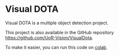 # Visual DOTA

Visual DOTA is a multiple object detection project.

This project is also available in the GitHub repository https://github.com/UoR-Vision/VisualDota.

To make it easier, you can run this code on [colab](https://colab.research.google.com/github/UoR-Vision/VisualDota/blob/main/src/main.ipynb).
